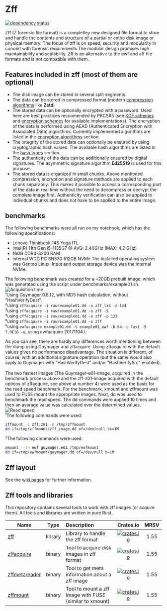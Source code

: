 # Zff

[![dependency status][deps-image]][deps-link]

Zff (Z forensic file format) is a completley new designed file format to store and handle the contents and structure of a partial or entire disk image or physical memory.
The focus of zff is on speed, security and modularity in concert with forensic requirements.The modular design promises high maintainability and scalability.
Zff is an alternative to the ewf and aff file formats and is not compatible with them.

## Features included in zff (most of them are optional)
- The disk image can be stored in several split segments.
- The data can be stored in compressed format (modern [compression algorithms](https://github.com/ph0llux/zff/wiki/Zff-layout#compression-algorithm-flag) like __Zstd__)
- The stored data can be optionally encrypted with a password. Used here are best practices reccomended by PKCS#5 (see [KDF schemes](https://github.com/ph0llux/zff/wiki/Zff-layout#kdf-flag) and [encryption schemes](https://github.com/ph0llux/zff/wiki/Zff-layout#encryption-scheme-flag) for available implementations). The encryption of the data is performed using AEAD (Authenticated Encryption with Associated Data) algorithms. Currently implemented algorithms are listed in the [encryption algorithms](https://github.com/ph0llux/zff/wiki/Zff-layout#encryption-algorithms) section.
- The integrity of the stored data can optionally be ensured by using cryptographic hash values. The available hash algorithms are listed in the [hash types](https://github.com/ph0llux/zff/wiki/Zff-layout#hash-types-flag) section.
- The authenticity of the data can be additionally ensured by digital signatures. The asymmetric signature algorithm __Ed25519__ is used for this purpose.
- The stored data is organized in small chunks. 
Above mentioned compression, encryption and signature methods are applied to each chunk separately. This makes it possible to access a corresponding part of the data in real time without the need to decompress or decrypt the complete image first.
Authenticity verification can also be applied to individual chunks and does not have to be applied to the entire image.

## benchmarks

The following benchmarks were all run on my notebook, which has the following specifications:
- Lenovo Thinkbook 14S Yoga ITL
- Intel(R) 11th Gen i5-1135G7 @ AVG: 2.40GHz (MAX: 4.2 GHz)
- 16GB DDR4-3200 RAM
- internal WDC PC SN530 512GB NVMe
The installed operating system was Gentoo Linux.
Input and output storage device was the internal NVMe.

The following benchmark was created for a \~20GB prebuilt image, which was generated using the script under benchmarks/example01.sh.
![Acquisition time](https://github.com/ph0llux/zff/blob/master/benchmark/acquisition_time.png?raw=true)
\
¹Using Guymager 0.8.12, with MD5 hash calculation, without "HashVerifyDest".\
²using ```zffacquire -i raw/example01.dd -o zff_lz4 -z lz4```\
³using ```zffacquire -i raw/example01.dd -o zff -S```\
⁴using ```zffacquire -i raw/example01.dd -o zff -p 123```\
⁵using ```zffacquire -i raw/example01.dd -o zff```\
⁶using ```ewfacquire example01.dd -t example01_ewf -b 64 -c fast -S 7.9EiB -u```, using ewfacquire 20171104.\

As you can see, there are hardly any differences worth mentioning between the dump using Guymager and zffacquire. Using zffacquire with the default values gives no performance disadvantage. The situation is different, of course, with an additional signature operation (but the same would also apply to Guymager with "HashVerifyDest" and/or "HashVerifySrc" enabled).\
\
The two fastest images (The Guymager-e01-image, acquired in the benchmark process above and the zff-z01-image acquired with the default options of zffacquire, see above at number 4) were used as the basis for the read speed benchmark.
For the benchmark, xmount and zffmount was used to FUSE mount the appropriate images. Next, dd was used to benchmark the read speed.
The dd commands were applied 10 times and then an average value was calculated over the determined values.
![Read speed](https://github.com/ph0llux/zff/blob/master/benchmark/read_speed_dd.png?raw=true)\
¹The following commands were used:
```bash
zffmount -i zff.z01 -m /tmp/zffmount
dd if=/tmp/zffmount/zff_image.dd of=/dev/null bs=1M
```
²The following commands were used:
```bash
xmount --in ewf guymager.e01 /tmp/ewfmount
dd if=/tmp/ewfmount/guymager.dd of=/dev/null b=1M
```
## Zff layout

See the [wiki pages](https://github.com/ph0llux/zff/wiki/Zff-layout) for further information.

## Zff tools and libraries

This repository contains several tools to work with zff images (or acquire them). All tools and libraries are written in pure Rust.

| Name | Type | Description | Crates.io | MRSV |
|------|:----:|:------------|:---------:|:----:|
| [zff](https://github.com/ph0llux/zff/tree/master/zff)  | library | Library to handle the zff format | [![crates.io][zff-crates-io-image]][zff-crates-io-link] | 1.55 |
| [zffacquire](https://github.com/ph0llux/zff/tree/master/zffacquire) | binary | Tool to acquire disk images in zff format | [![crates.io][zffacquire-crates-io-image]][zffacquire-crates-io-link] | 1.55 |
| [zffmetareader](https://github.com/ph0llux/zff/tree/master/zffmetareader) | binary | Tool to get meta information about a zff image | [![crates.io][zffmetareader-crates-io-image]][zffmetareader-crates-io-link] | 1.55 |
| [zffmount](https://github.com/ph0llux/zff/tree/master/zffmount) | binary | Tool to mount a zff image with FUSE (similar to xmount) | [![crates.io][zffmount-crates-io-image]][zffmount-crates-io-link] | 1.55 |

[//]: # (badges)

[deps-image]: https://deps.rs/repo/github/ph0llux/zff/status.svg
[deps-link]: https://deps.rs/repo/github/ph0llux/zff

[zff-crates-io-image]: https://img.shields.io/crates/v/zff.svg
[zff-crates-io-link]: https://crates.io/crates/zff

[zffacquire-crates-io-image]: https://img.shields.io/crates/v/zffacquire.svg
[zffacquire-crates-io-link]: https://crates.io/crates/zffacquire

[zffmetareader-crates-io-image]: https://img.shields.io/crates/v/zffmetareader.svg
[zffmetareader-crates-io-link]: https://crates.io/crates/zffmetareader

[zffmount-crates-io-image]: https://img.shields.io/crates/v/zffmount.svg
[zffmount-crates-io-link]: https://crates.io/crates/zffmount
